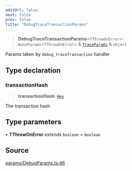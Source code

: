 ```yaml
---
editUrl: false
next: false
prev: false
title: "DebugTraceTransactionParams"
---
```


> **DebugTraceTransactionParams**\<`TThrowOnError`\>: `BaseParams`\<`TThrowOnError`\> & [`TraceParams`](/reference/tevm/actions-types/type-aliases/traceparams/) & `object`

Params taken by `debug_traceTransaction` handler

## Type declaration

### transactionHash

> **transactionHash**: [`Hex`](/reference/tevm/actions-types/type-aliases/hex/)

The transaction hash

## Type parameters

• **TThrowOnError** *extends* `boolean` = `boolean`

## Source

[params/DebugParams.ts:46](https://github.com/evmts/tevm-monorepo/blob/main/packages/actions-types/src/params/DebugParams.ts#L46)
